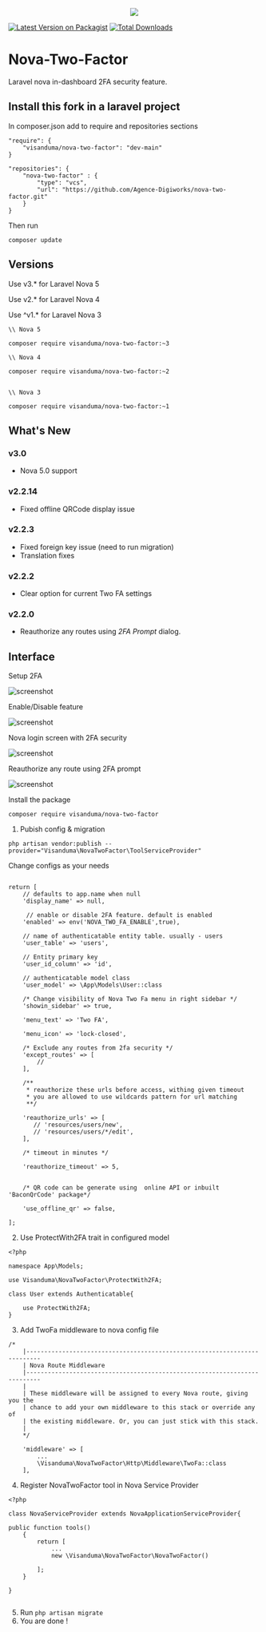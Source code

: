 <p align="center">

<img src="https://github.com/Visanduma/nova-two-factor/blob/c26d41cb38c5850e7ee3863e34e5fd3b0c3f18a5/resources/img/nova-two-factor-banner.png?raw=true" />

</p>

[![Latest Version on Packagist](https://img.shields.io/packagist/v/visanduma/nova-two-factor.svg?style=flat-square)](https://packagist.org/packages/visanduma/nova-two-factor)
[![Total Downloads](https://img.shields.io/packagist/dt/visanduma/nova-two-factor.svg?style=flat-square)](https://packagist.org/packages/visanduma/nova-two-factor)

# Nova-Two-Factor
Laravel nova in-dashboard 2FA security feature.


## Install this fork in a laravel project 
In composer.json add to require and repositories sections

```
"require": {
    "visanduma/nova-two-factor": "dev-main"
}

"repositories": {
    "nova-two-factor" : {
        "type": "vcs",
        "url": "https://github.com/Agence-Digiworks/nova-two-factor.git"
    }
}    
```

Then run 
```
composer update
```

## Versions 
Use v3.* for Laravel Nova 5

Use v2.* for Laravel Nova 4

Use ^v1.* for Laravel Nova 3


```
\\ Nova 5

composer require visanduma/nova-two-factor:~3

\\ Nova 4

composer require visanduma/nova-two-factor:~2


\\ Nova 3

composer require visanduma/nova-two-factor:~1

```


## What's New

### v3.0
- Nova 5.0 support
  
### v2.2.14
- Fixed offline QRCode display issue

### v2.2.3
- Fixed foreign key issue (need to run migration)
- Translation fixes

### v2.2.2
- Clear option for current Two  FA settings
### v2.2.0
- Reauthorize any routes using *2FA Prompt* dialog.



## Interface

Setup 2FA

![screenshot](/resources/img/sc-1.png)

Enable/Disable feature

![screenshot](/resources/img/sc-2.png)

Nova login screen with 2FA security

![screenshot](/resources/img/sc-3.png)

Reauthorize any route using 2FA prompt

![screenshot](/resources/img/sc-4.png)

Install the package

`` composer require visanduma/nova-two-factor ``


1. Pubish config & migration

`` php artisan vendor:publish --provider="Visanduma\NovaTwoFactor\ToolServiceProvider" ``


Change configs as your needs

``` 

return [
    // defaults to app.name when null
    'display_name' => null,
    
     // enable or disable 2FA feature. default is enabled
    'enabled' => env('NOVA_TWO_FA_ENABLE',true),
    
    // name of authenticatable entity table. usually - users
    'user_table' => 'users',
    
    // Entity primary key
    'user_id_column' => 'id',
    
    // authenticatable model class
    'user_model' => \App\Models\User::class

    /* Change visibility of Nova Two Fa menu in right sidebar */
    'showin_sidebar' => true,

    'menu_text' => 'Two FA',

    'menu_icon' => 'lock-closed',

    /* Exclude any routes from 2fa security */
    'except_routes' => [
        //
    ],

    /**
     * reauthorize these urls before access, withing given timeout
     * you are allowed to use wildcards pattern for url matching
     **/

    'reauthorize_urls' => [
       // 'resources/users/new',
       // 'resources/users/*/edit',
    ],

    /* timeout in minutes */

    'reauthorize_timeout' => 5,


    /* QR code can be generate using  online API or inbuilt 'BaconQrCode' package*/

    'use_offline_qr' => false,

];

```


2. Use ProtectWith2FA trait in configured model

``` 
<?php

namespace App\Models;

use Visanduma\NovaTwoFactor\ProtectWith2FA;

class User extends Authenticatable{

    use ProtectWith2FA;
}

```



3. Add TwoFa middleware to nova config file


``` 
/*
    |--------------------------------------------------------------------------
    | Nova Route Middleware
    |--------------------------------------------------------------------------
    |
    | These middleware will be assigned to every Nova route, giving you the
    | chance to add your own middleware to this stack or override any of
    | the existing middleware. Or, you can just stick with this stack.
    |
    */

    'middleware' => [
        ...
        \Visanduma\NovaTwoFactor\Http\Middleware\TwoFa::class
    ],

```


4. Register NovaTwoFactor tool in Nova Service Provider

``` 
<?php

class NovaServiceProvider extends NovaApplicationServiceProvider{

public function tools()
    {
        return [
            ...
            new \Visanduma\NovaTwoFactor\NovaTwoFactor()

        ];
    }

}


```

5. Run `` php artisan migrate ``
6. You are done !
